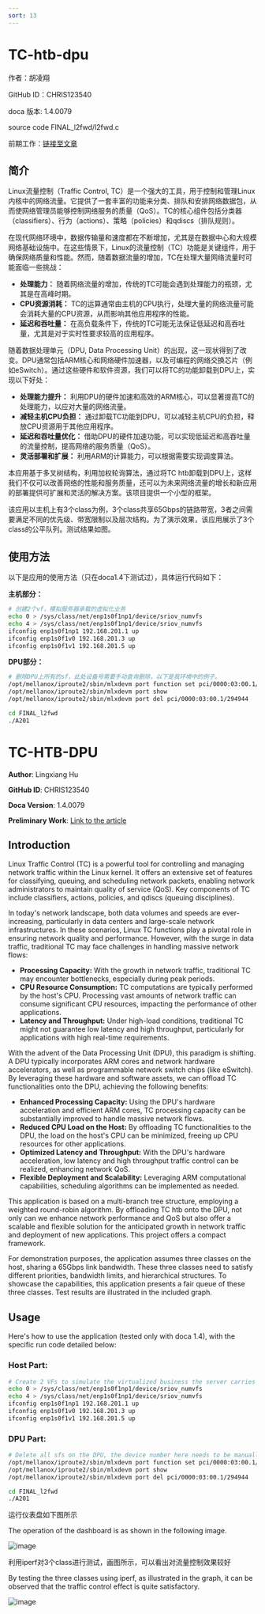 ```yaml
---
sort: 13
---
```


# TC-htb-dpu

作者：胡凌翔

GitHub ID：CHRIS123540

doca 版本: 1.4.0079

source code FINAL_l2fwd/l2fwd.c

前期工作：[链接至文章](https://juejin.cn/post/7158639124994326541)

## 简介

Linux流量控制（Traffic Control, TC）是一个强大的工具，用于控制和管理Linux内核中的网络流量。它提供了一套丰富的功能来分类、排队和安排网络数据包，从而使网络管理员能够控制网络服务的质量（QoS）。TC的核心组件包括分类器（classifiers）、行为（actions）、策略（policies）和qdiscs（排队规则）。

在现代网络环境中，数据传输量和速度都在不断增加，尤其是在数据中心和大规模网络基础设施中。在这些情景下，Linux的流量控制（TC）功能是关键组件，用于确保网络质量和性能。然而，随着数据流量的增加，TC在处理大量网络流量时可能面临一些挑战：

- **处理能力：** 随着网络流量的增加，传统的TC可能会遇到处理能力的瓶颈，尤其是在高峰时期。
- **CPU资源消耗：** TC的运算通常由主机的CPU执行，处理大量的网络流量可能会消耗大量的CPU资源，从而影响其他应用程序的性能。
- **延迟和吞吐量：** 在高负载条件下，传统的TC可能无法保证低延迟和高吞吐量，尤其是对于实时性要求较高的应用程序。

随着数据处理单元（DPU, Data Processing Unit）的出现，这一现状得到了改变。DPU通常包括ARM核心和网络硬件加速器，以及可编程的网络交换芯片（例如eSwitch）。通过这些硬件和软件资源，我们可以将TC的功能卸载到DPU上，实现以下好处：

- **处理能力提升：** 利用DPU的硬件加速和高效的ARM核心，可以显著提高TC的处理能力，以应对大量的网络流量。
- **减轻主机CPU负担：** 通过卸载TC功能到DPU，可以减轻主机CPU的负担，释放CPU资源用于其他应用程序。
- **延迟和吞吐量优化：** 借助DPU的硬件加速功能，可以实现低延迟和高吞吐量的流量控制，提高网络的服务质量（QoS）。
- **灵活部署和扩展：** 利用ARM的计算能力，可以根据需要实现调度算法。

本应用基于多叉树结构，利用加权轮询算法，通过将TC htb卸载到DPU上，这样我们不仅可以改善网络的性能和服务质量，还可以为未来网络流量的增长和新应用的部署提供可扩展和灵活的解决方案。该项目提供一个小型的框架。

该应用以主机上有3个class为例，3个class共享65Gbps的链路带宽，3者之间需要满足不同的优先级、带宽限制以及层次结构。为了演示效果，该应用展示了3个class的公平队列。测试结果如图。

## 使用方法

以下是应用的使用方法（只在doca1.4下测试过），具体运行代码如下：

**主机部分：**

```bash
# 创建2个vf，模拟服务器承载的虚拟化业务
echo 0 > /sys/class/net/enp1s0f1np1/device/sriov_numvfs
echo 4 > /sys/class/net/enp1s0f1np1/device/sriov_numvfs
ifconfig enp1s0f1np1 192.168.201.1 up
ifconfig enp1s0f1v0 192.168.201.3 up
ifconfig enp1s0f1v1 192.168.201.5 up
```
**DPU部分：**
```bash
# 删除DPU上所有的sf，此处设备号需要手动查询删除，以下是我环境中的例子。
/opt/mellanox/iproute2/sbin/mlxdevm port function set pci/0000:03:00.1/294944 state inactive
/opt/mellanox/iproute2/sbin/mlxdevm port show
/opt/mellanox/iproute2/sbin/mlxdevm port del pci/0000:03:00.1/294944

cd FINAL_l2fwd
./A201
```

# TC-HTB-DPU

**Author**: Lingxiang Hu

**GitHub ID**: CHRIS123540

**Doca Version**: 1.4.0079

**Preliminary Work**: [Link to the article](https://juejin.cn/post/7158639124994326541)

## Introduction

Linux Traffic Control (TC) is a powerful tool for controlling and managing network traffic within the Linux kernel. It offers an extensive set of features for classifying, queuing, and scheduling network packets, enabling network administrators to maintain quality of service (QoS). Key components of TC include classifiers, actions, policies, and qdiscs (queuing disciplines).

In today's network landscape, both data volumes and speeds are ever-increasing, particularly in data centers and large-scale network infrastructures. In these scenarios, Linux TC functions play a pivotal role in ensuring network quality and performance. However, with the surge in data traffic, traditional TC may face challenges in handling massive network flows:

- **Processing Capacity:** With the growth in network traffic, traditional TC may encounter bottlenecks, especially during peak periods.
- **CPU Resource Consumption:** TC computations are typically performed by the host's CPU. Processing vast amounts of network traffic can consume significant CPU resources, impacting the performance of other applications.
- **Latency and Throughput:** Under high-load conditions, traditional TC might not guarantee low latency and high throughput, particularly for applications with high real-time requirements.

With the advent of the Data Processing Unit (DPU), this paradigm is shifting. A DPU typically incorporates ARM cores and network hardware accelerators, as well as programmable network switch chips (like eSwitch). By leveraging these hardware and software assets, we can offload TC functionalities onto the DPU, achieving the following benefits:

- **Enhanced Processing Capacity:** Using the DPU's hardware acceleration and efficient ARM cores, TC processing capacity can be substantially improved to handle massive network flows.
- **Reduced CPU Load on the Host:** By offloading TC functionalities to the DPU, the load on the host's CPU can be minimized, freeing up CPU resources for other applications.
- **Optimized Latency and Throughput:** With the DPU's hardware acceleration, low latency and high throughput traffic control can be realized, enhancing network QoS.
- **Flexible Deployment and Scalability:** Leveraging ARM computational capabilities, scheduling algorithms can be implemented as needed.

This application is based on a multi-branch tree structure, employing a weighted round-robin algorithm. By offloading TC htb onto the DPU, not only can we enhance network performance and QoS but also offer a scalable and flexible solution for the anticipated growth in network traffic and deployment of new applications. This project offers a compact framework.

For demonstration purposes, the application assumes three classes on the host, sharing a 65Gbps link bandwidth. These three classes need to satisfy different priorities, bandwidth limits, and hierarchical structures. To showcase the capabilities, this application presents a fair queue of these three classes. Test results are illustrated in the included graph.

## Usage

Here's how to use the application (tested only with doca 1.4), with the specific run code detailed below:

### Host Part:

```bash
# Create 2 VFs to simulate the virtualized business the server carries
echo 0 > /sys/class/net/enp1s0f1np1/device/sriov_numvfs
echo 4 > /sys/class/net/enp1s0f1np1/device/sriov_numvfs
ifconfig enp1s0f1np1 192.168.201.1 up
ifconfig enp1s0f1v0 192.168.201.3 up
ifconfig enp1s0f1v1 192.168.201.5 up
```
### DPU Part:

```bash
# Delete all sfs on the DPU, the device number here needs to be manually queried and deleted, the following is an example in my environment.
/opt/mellanox/iproute2/sbin/mlxdevm port function set pci/0000:03:00.1/294944 state inactive
/opt/mellanox/iproute2/sbin/mlxdevm port show
/opt/mellanox/iproute2/sbin/mlxdevm port del pci/0000:03:00.1/294944

cd FINAL_l2fwd
./A201
```



运行仪表盘如下图所示

The operation of the dashboard is as shown in the following image.

![image](https://github.com/CHRIS123540/TC-htb-dpu/assets/64949823/b367a45e-f21c-473d-aed4-386c1a8cc108)



利用iperf对3个class进行测试，画图所示，可以看出对流量控制效果较好

By testing the three classes using iperf, as illustrated in the graph, it can be observed that the traffic control effect is quite satisfactory.

![image](https://github.com/CHRIS123540/TC-htb-dpu/assets/64949823/1fbec7b6-5bf8-4ad0-a40e-df1763c1936b)



